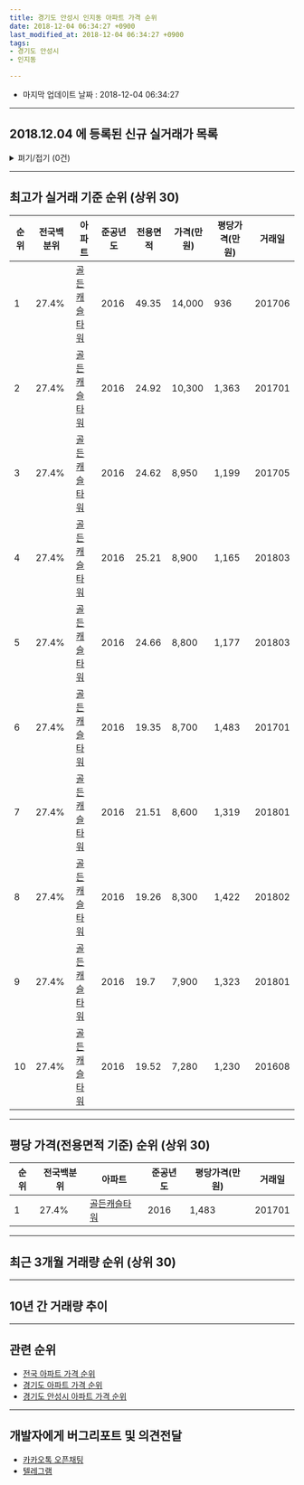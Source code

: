 ```yaml
---
title: 경기도 안성시 인지동 아파트 가격 순위
date: 2018-12-04 06:34:27 +0900
last_modified_at: 2018-12-04 06:34:27 +0900
tags:
- 경기도 안성시
- 인지동

---
```


* 마지막 업데이트 날짜 : 2018-12-04 06:34:27

---

## 2018.12.04 에 등록된 신규 실거래가 목록

<details>
<summary>펴기/접기 (0건)</summary>
<div markdown="1">

|아파트|전국백분위|준공년도|전용면적|가격(만원)|평당가격(만원)|거래일|
|---|---|---|---|---|---|---|
|없음|||||||


</div>
</details>

---

## 최고가 실거래 기준 순위 (상위 30)


|순위|전국백분위|아파트|준공년도|전용면적|가격(만원)|평당가격(만원)|거래일|
|---|---|---|---|---|---|---|---|
|1|27.4%|[골든캐슬타워](https://search.naver.com/search.naver?query=%EA%B2%BD%EA%B8%B0%EB%8F%84+%EC%95%88%EC%84%B1%EC%8B%9C+%EC%9D%B8%EC%A7%80%EB%8F%99+%EA%B3%A8%EB%93%A0%EC%BA%90%EC%8A%AC%ED%83%80%EC%9B%8C)|2016|49.35|14,000|936|201706|
|2|27.4%|[골든캐슬타워](https://search.naver.com/search.naver?query=%EA%B2%BD%EA%B8%B0%EB%8F%84+%EC%95%88%EC%84%B1%EC%8B%9C+%EC%9D%B8%EC%A7%80%EB%8F%99+%EA%B3%A8%EB%93%A0%EC%BA%90%EC%8A%AC%ED%83%80%EC%9B%8C)|2016|24.92|10,300|1,363|201701|
|3|27.4%|[골든캐슬타워](https://search.naver.com/search.naver?query=%EA%B2%BD%EA%B8%B0%EB%8F%84+%EC%95%88%EC%84%B1%EC%8B%9C+%EC%9D%B8%EC%A7%80%EB%8F%99+%EA%B3%A8%EB%93%A0%EC%BA%90%EC%8A%AC%ED%83%80%EC%9B%8C)|2016|24.62|8,950|1,199|201705|
|4|27.4%|[골든캐슬타워](https://search.naver.com/search.naver?query=%EA%B2%BD%EA%B8%B0%EB%8F%84+%EC%95%88%EC%84%B1%EC%8B%9C+%EC%9D%B8%EC%A7%80%EB%8F%99+%EA%B3%A8%EB%93%A0%EC%BA%90%EC%8A%AC%ED%83%80%EC%9B%8C)|2016|25.21|8,900|1,165|201803|
|5|27.4%|[골든캐슬타워](https://search.naver.com/search.naver?query=%EA%B2%BD%EA%B8%B0%EB%8F%84+%EC%95%88%EC%84%B1%EC%8B%9C+%EC%9D%B8%EC%A7%80%EB%8F%99+%EA%B3%A8%EB%93%A0%EC%BA%90%EC%8A%AC%ED%83%80%EC%9B%8C)|2016|24.66|8,800|1,177|201803|
|6|27.4%|[골든캐슬타워](https://search.naver.com/search.naver?query=%EA%B2%BD%EA%B8%B0%EB%8F%84+%EC%95%88%EC%84%B1%EC%8B%9C+%EC%9D%B8%EC%A7%80%EB%8F%99+%EA%B3%A8%EB%93%A0%EC%BA%90%EC%8A%AC%ED%83%80%EC%9B%8C)|2016|19.35|8,700|1,483|201701|
|7|27.4%|[골든캐슬타워](https://search.naver.com/search.naver?query=%EA%B2%BD%EA%B8%B0%EB%8F%84+%EC%95%88%EC%84%B1%EC%8B%9C+%EC%9D%B8%EC%A7%80%EB%8F%99+%EA%B3%A8%EB%93%A0%EC%BA%90%EC%8A%AC%ED%83%80%EC%9B%8C)|2016|21.51|8,600|1,319|201801|
|8|27.4%|[골든캐슬타워](https://search.naver.com/search.naver?query=%EA%B2%BD%EA%B8%B0%EB%8F%84+%EC%95%88%EC%84%B1%EC%8B%9C+%EC%9D%B8%EC%A7%80%EB%8F%99+%EA%B3%A8%EB%93%A0%EC%BA%90%EC%8A%AC%ED%83%80%EC%9B%8C)|2016|19.26|8,300|1,422|201802|
|9|27.4%|[골든캐슬타워](https://search.naver.com/search.naver?query=%EA%B2%BD%EA%B8%B0%EB%8F%84+%EC%95%88%EC%84%B1%EC%8B%9C+%EC%9D%B8%EC%A7%80%EB%8F%99+%EA%B3%A8%EB%93%A0%EC%BA%90%EC%8A%AC%ED%83%80%EC%9B%8C)|2016|19.7|7,900|1,323|201801|
|10|27.4%|[골든캐슬타워](https://search.naver.com/search.naver?query=%EA%B2%BD%EA%B8%B0%EB%8F%84+%EC%95%88%EC%84%B1%EC%8B%9C+%EC%9D%B8%EC%A7%80%EB%8F%99+%EA%B3%A8%EB%93%A0%EC%BA%90%EC%8A%AC%ED%83%80%EC%9B%8C)|2016|19.52|7,280|1,230|201608|


---

## 평당 가격(전용면적 기준) 순위 (상위 30)


|순위|전국백분위|아파트|준공년도|평당가격(만원)|거래일|
|---|---|---|---|---|---|
|1|27.4%|[골든캐슬타워](https://search.naver.com/search.naver?query=%EA%B2%BD%EA%B8%B0%EB%8F%84+%EC%95%88%EC%84%B1%EC%8B%9C+%EC%9D%B8%EC%A7%80%EB%8F%99+%EA%B3%A8%EB%93%A0%EC%BA%90%EC%8A%AC%ED%83%80%EC%9B%8C)|2016|1,483|201701|


---

## 최근 3개월 거래량 순위 (상위 30)


<div style="width:100%;">
    <canvas id="deal_count_ranking" height="250"></canvas>
</div>


<script>
new Chart(document.getElementById("deal_count_ranking"), {
    type: 'horizontalBar',
    data: {
        labels: ['골든캐슬타워'],
        datasets: [{
            label: '실거래 수',
            data: [1],
            borderColor: "rgba(255, 0, 128, 1)",
            backgroundColor: "rgba(255, 0, 128, 0.5)",
            fill: false,
        }]
    },
    options: {
        responsive: true,
        title: {
            display: true,
            text: '최근 3개월 거래량 순위'
        },
        tooltips: {
            mode: 'index',
            intersect: false,
            callbacks: {
                title: function(tooltipItems, data) {
                    return "실거래 수:";
                },
                label: function(tooltipItem, data) {
                    return data.labels[tooltipItem.index] + ": " + tooltipItem.xLabel;
                }
            }
        },
        hover: {
            mode: 'nearest',
            intersect: true
        },
        scales: {
            xAxes: [{
                display: true,
                scaleLabel: {
                    display: true,
                    labelString: '실거래 수'
                },
                ticks: {
                    suggestedMin: 0,
                }
            }],
            yAxes: [{
                display: true,
                ticks: {
                    autoSkip: false,
                    callback: function(value, index, values) {
                        if (value.length > 15)
                            return value.substr(0, 13) + "...";
                        else
                            return value;
                    }
                },
                scaleLabel: {
                    display: false,
                }
            }]
        }
    }
});

</script>


---

## 10년 간 거래량 추이


<div style="width:100%;">
    <canvas id="deal_progress" height="250"></canvas>
</div>

<script>
new Chart(document.getElementById("deal_progress"), {
    type: 'line',
    data: {
        labels: ['200812','200901','200902','200903','200904','200905','200906','200907','200908','200909','200910','200911','200912','201001','201002','201003','201004','201005','201006','201007','201008','201009','201010','201011','201012','201101','201102','201103','201104','201105','201106','201107','201108','201109','201110','201111','201112','201201','201202','201203','201204','201205','201206','201207','201208','201209','201210','201211','201212','201301','201302','201303','201304','201305','201306','201307','201308','201309','201310','201311','201312','201401','201402','201403','201404','201405','201406','201407','201408','201409','201410','201411','201412','201501','201502','201503','201504','201505','201506','201507','201508','201509','201510','201511','201512','201601','201602','201603','201604','201605','201606','201607','201608','201609','201610','201611','201612','201701','201702','201703','201704','201705','201706','201707','201708','201709','201710','201711','201712','201801','201802','201803','201804','201805','201806','201807','201808','201809','201810','201811','201812'],
        datasets: [{
            label: '실거래 수',
            pointRadius: 1,
            data: [0, 0, 0, 0, 0, 0, 0, 0, 0, 0, 0, 0, 0, 0, 0, 0, 0, 0, 0, 0, 0, 0, 0, 0, 0, 0, 0, 0, 0, 0, 0, 0, 0, 0, 0, 0, 0, 0, 0, 0, 0, 0, 0, 0, 0, 0, 0, 0, 0, 0, 0, 0, 0, 0, 0, 0, 0, 0, 0, 0, 0, 0, 0, 0, 0, 0, 0, 0, 0, 0, 0, 0, 0, 0, 0, 0, 0, 0, 0, 0, 0, 0, 0, 0, 0, 0, 0, 0, 0, 0, 5, 6, 4, 1, 4, 3, 1, 3, 1, 0, 0, 4, 2, 4, 0, 1, 1, 0, 0, 5, 1, 3, 0, 0, 0, 0, 2, 0, 1, 0, 0],
            borderColor: "rgba(255, 201, 14, 1)",
            backgroundColor: "rgba(255, 201, 14, 0.5)",
            fill: true,
        }]
    },
    options: {
        responsive: true,
        title: {
            display: true,
            text: '10년간 거래량 추이'
        },
        tooltips: {
            mode: 'index',
            intersect: false,
        },
        hover: {
            mode: 'nearest',
            intersect: true
        },
        scales: {
            xAxes: [{
                display: true,
                scaleLabel: {
                    display: true,
                    labelString: '년/월'
                }
            }],
            yAxes: [{
                display: true,
                ticks: {
                    suggestedMin: 0,
                },
                scaleLabel: {
                    display: true,
                    labelString: '실거래 수'
                }
            }]
        }
    }
});

</script>


---

## 관련 순위

- [전국 아파트 가격 순위](https://inasie.github.io/apt-ranking/전국)
- [경기도 아파트 가격 순위](https://inasie.github.io/apt-ranking/경기도)
- [경기도 안성시 아파트 가격 순위](https://inasie.github.io/apt-ranking/경기도-안성시)


---

## 개발자에게 버그리포트 및 의견전달

- [카카오톡 오픈채팅](https://open.kakao.com/o/gLJUAP4)
- [텔레그램](https://t.me/inasie)

